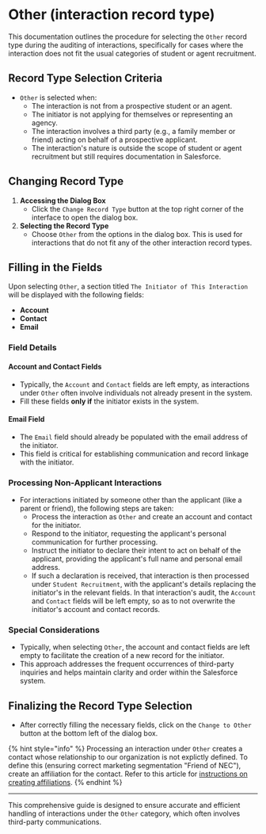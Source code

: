 # Other (interaction record type)

This documentation outlines the procedure for selecting the `Other` record type during the auditing of interactions, specifically for cases where the interaction does not fit the usual categories of student or agent recruitment.

## Record Type Selection Criteria

* `Other` is selected when:
  - The interaction is not from a prospective student or an agent.
  - The initiator is not applying for themselves or representing an agency.
  - The interaction involves a third party (e.g., a family member or friend) acting on behalf of a prospective applicant.
  - The interaction's nature is outside the scope of student or agent recruitment but still requires documentation in Salesforce.

## Changing Record Type

1. **Accessing the Dialog Box**
   * Click the `Change Record Type` button at the top right corner of the interface to open the dialog box.
2. **Selecting the Record Type**
   * Choose `Other` from the options in the dialog box. This is used for interactions that do not fit any of the other interaction record types.

## Filling in the Fields

Upon selecting `Other`, a section titled `The Initiator of This Interaction` will be displayed with the following fields:

* **Account**
* **Contact**
* **Email**

### Field Details

#### Account and Contact Fields

* Typically, the `Account` and `Contact` fields are left empty, as interactions under `Other` often involve individuals not already present in the system.
* Fill these fields **only if** the initiator exists in the system.

#### Email Field

* The `Email` field should already be populated with the email address of the initiator.
* This field is critical for establishing communication and record linkage with the initiator.

### Processing Non-Applicant Interactions

* For interactions initiated by someone other than the applicant (like a parent or friend), the following steps are taken:
  - Process the interaction as `Other` and create an account and contact for the initiator.
  - Respond to the initiator, requesting the applicant's personal communication for further processing.
  - Instruct the initiator to declare their intent to act on behalf of the applicant, providing the applicant's full name and personal email address.
  - If such a declaration is received, that interaction is then processed under `Student Recruitment`, with the applicant's details replacing the initiator's in the relevant fields. In that interaction's audit, the `Account` and `Contact` fields will be left empty, so as to not overwrite the initiator's account and contact records.

### Special Considerations

* Typically, when selecting `Other`, the account and contact fields are left empty to facilitate the creation of a new record for the initiator.
* This approach addresses the frequent occurrences of third-party inquiries and helps maintain clarity and order within the Salesforce system.

## Finalizing the Record Type Selection

* After correctly filling the necessary fields, click on the `Change to Other` button at the bottom left of the dialog box.

{% hint style="info" %}
Processing an interaction under `Other` creates a contact whose relationship to our organization is not explictly defined. To define this (ensuring correct marketing segmentation "Friend of NEC"), create an affiliation for the contact. Refer to this article for [instructions on creating affiliations](../../../../../marketing/docs/adding-new-contacts.md#setting-up-affiliations).
{% endhint %}

---
This comprehensive guide is designed to ensure accurate and efficient handling of interactions under the `Other` category, which often involves third-party communications.